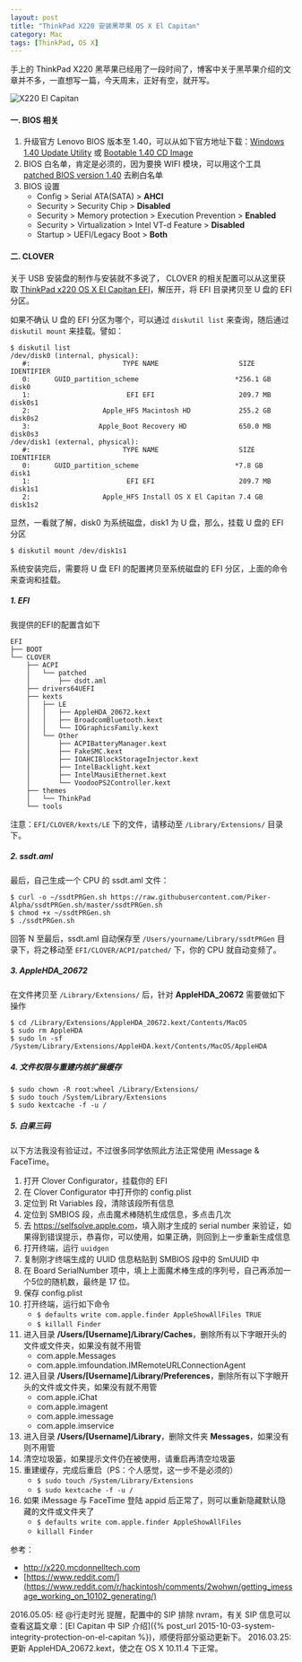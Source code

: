 ```yaml
---
layout: post
title: "ThinkPad X220 安装黑苹果 OS X El Capitan"
category: Mac
tags: [ThinkPad, OS X]
---
```


手上的 ThinkPad X220 黑苹果已经用了一段时间了，博客中关于黑苹果介绍的文章并不多，一直想写一篇，今天周末，正好有空，就开写。

![X220 El Capitan](http://cdn.09hd.com/images/2015/11/x220_El_Capitan.jpg)

<!-- more -->

#### 一. BIOS 相关

1. 升级官方 Lenovo BIOS 版本至 1.40，可以从如下官方地址下载：[Windows 1.40 Update Utility](http://support.lenovo.com/us/en/products/laptops-and-netbooks/thinkpad-x-series-laptops/thinkpad-x220/downloads/DS018805) 或 [Bootable 1.40 CD Image](http://support.lenovo.com/us/en/products/laptops-and-netbooks/thinkpad-x-series-laptops/thinkpad-x220/downloads/DS018807)
2. BIOS 白名单，肯定是必须的，因为要换 WIFI 模块，可以用这个工具 [patched BIOS version 1.40](http://pan.baidu.com/s/1dEyLJCP) 去刷白名单
3. BIOS 设置
    - Config > Serial ATA(SATA) > **AHCI**
    - Security > Security Chip > **Disabled**
    - Security > Memory protection > Execution Prevention > **Enabled**
    - Security > Virtualization > Intel VT-d Feature > **Disabled**
    - Startup > UEFI/Legacy Boot > **Both**

#### 二. CLOVER

关于 USB 安装盘的制作与安装就不多说了， CLOVER 的相关配置可以从这里获取 [ThinkPad x220 OS X El Capitan EFI](http://pan.baidu.com/s/1hszzvwC)，解压开，将 EFI 目录拷贝至 U 盘的 EFI 分区。

如果不确认 U 盘的 EFI 分区为哪个，可以通过 `diskutil list` 来查询，随后通过 `diskutil mount` 来挂载。譬如：

    $ diskutil list
    /dev/disk0 (internal, physical):
       #:                       TYPE NAME                    SIZE       IDENTIFIER
       0:      GUID_partition_scheme                        *256.1 GB   disk0
       1:                        EFI EFI                     209.7 MB   disk0s1
       2:                  Apple_HFS Macintosh HD            255.2 GB   disk0s2
       3:                 Apple_Boot Recovery HD             650.0 MB   disk0s3
    /dev/disk1 (external, physical):
       #:                       TYPE NAME                    SIZE       IDENTIFIER
       0:      GUID_partition_scheme                        *7.8 GB     disk1
       1:                        EFI EFI                     209.7 MB   disk1s1
       2:                  Apple_HFS Install OS X El Capitan 7.4 GB     disk1s2

显然，一看就了解，disk0 为系统磁盘，disk1 为 U 盘，那么，挂载 U 盘的 EFI 分区

    $ diskutil mount /dev/disk1s1

系统安装完后，需要将 U 盘 EFI 的配置拷贝至系统磁盘的 EFI 分区，上面的命令来查询和挂载。

##### 1. EFI

我提供的EFI的配置含如下

    EFI
    ├── BOOT
    └── CLOVER
        ├── ACPI
        │   └── patched
        │       ├── dsdt.aml
        ├── drivers64UEFI
        ├── kexts
        │   ├── LE
        │   │   ├── AppleHDA_20672.kext
        │   │   ├── BroadcomBluetooth.kext
        │   │   └── IOGraphicsFamily.kext
        │   └── Other
        │       ├── ACPIBatteryManager.kext
        │       ├── FakeSMC.kext
        │       ├── IOAHCIBlockStorageInjector.kext
        │       ├── IntelBacklight.kext
        │       ├── IntelMausiEthernet.kext
        │       └── VoodooPS2Controller.kext
        ├── themes
        │   └── ThinkPad
        └── tools

注意：`EFI/CLOVER/kexts/LE` 下的文件，请移动至 `/Library/Extensions/` 目录下。

##### 2. ssdt.aml

最后，自己生成一个 CPU 的 ssdt.aml 文件：

    $ curl -o ~/ssdtPRGen.sh https://raw.githubusercontent.com/Piker-Alpha/ssdtPRGen.sh/master/ssdtPRGen.sh
    $ chmod +x ~/ssdtPRGen.sh
    $ ./ssdtPRGen.sh

回答 N 至最后，ssdt.aml 自动保存至 `/Users/yourname/Library/ssdtPRGen` 目录下，将之移动至 `EFI/CLOVER/ACPI/patched/` 下，你的 CPU 就自动变频了。

##### 3. AppleHDA_20672

在文件拷贝至 `/Library/Extensions/` 后，针对 **AppleHDA_20672** 需要做如下操作

    $ cd /Library/Extensions/AppleHDA_20672.kext/Contents/MacOS
    $ sudo rm AppleHDA
    $ sudo ln -sf /System/Library/Extensions/AppleHDA.kext/Contents/MacOS/AppleHDA

##### 4. 文件权限与重建内核扩展缓存

    $ sudo chown -R root:wheel /Library/Extensions/
    $ sudo touch /System/Library/Extensions
    $ sudo kextcache -f -u /

##### 5. 白果三码

以下方法我没有验证过，不过很多同学依照此方法正常使用 iMessage & FaceTime。

1. 打开 Clover Configurator，挂载你的 EFI
2. 在 Clover Configurator 中打开你的 config.plist
3. 定位到 Rt Variables 段，清除该段所有信息
4. 定位到 SMBIOS 段，点击魔术棒随机生成信息，多点击几次
5. 去 <https://selfsolve.apple.com>，填入刚才生成的 serial number 来验证，如果得到错误提示，恭喜你，可以使用，如果正确，则回到上一步重新生成信息
6. 打开终端，运行 `uuidgen`
7. 复制刚才终端生成的 UUID 信息粘贴到 SMBIOS 段中的 SmUUID 中
8. 在 Board SerialNumber 项中，填上上面魔术棒生成的序列号，自己再添加一个5位的随机数，最终是 17 位。
9. 保存 config.plist
10. 打开终端，运行如下命令
    - `$ defaults write com.apple.finder AppleShowAllFiles TRUE`
    - `$ killall Finder`
11. 进入目录 **/Users/[Username]/Library/Caches**，删除所有以下字眼开头的文件或文件夹，如果没有就不用管
    - com.apple.Messages
    - com.apple.imfoundation.IMRemoteURLConnectionAgent
12. 进入目录 **/Users/[Username]/Library/Preferences**，删除所有以下字眼开头的文件或文件夹，如果没有就不用管
    - com.apple.iChat
    - com.apple.imagent
    - com.apple.imessage
    - com.apple.imservice
13. 进入目录 **/Users/[Username]/Library**，删除文件夹 **Messages**，如果没有则不用管
14. 清空垃圾篓，如果提示文件仍在被使用，请重启再清空垃圾篓
15. 重建缓存，完成后重启（PS：个人感觉，这一步不是必须的）
    - `$ sudo touch /System/Library/Extensions`
    - `$ sudo kextcache -f -u /`
16. 如果 iMessage 与 FaceTime 登陆 appid 后正常了，则可以重新隐藏默认隐藏的文件或文件夹了
    - `$ defaults write com.apple.finder AppleShowAllFiles`
    - `killall Finder`

参考：

- <http://x220.mcdonnelltech.com>
- [https://www.reddit.com/](https://www.reddit.com/r/hackintosh/comments/2wohwn/getting_imessage_working_on_10102_generating/)

2016.05.05: 经 @行走时光 提醒，配置中的 SIP 排除 nvram，有关 SIP 信息可以查看这篇文章：[El Capitan 中 SIP 介绍]({% post_url 2015-10-03-system-integrity-protection-on-el-capitan %})，顺便将部分驱动更新下。
2016.03.25: 更新 AppleHDA_20672.kext，使之在 OS X 10.11.4 下正常。
